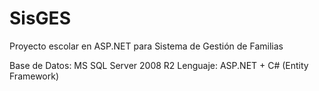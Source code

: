 SisGES
======

Proyecto escolar en ASP.NET para Sistema de Gestión de Familias

Base de Datos: MS SQL Server 2008 R2
Lenguaje: ASP.NET + C# (Entity Framework)
